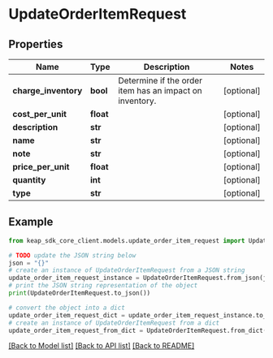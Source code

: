 # UpdateOrderItemRequest


## Properties

Name | Type | Description | Notes
------------ | ------------- | ------------- | -------------
**charge_inventory** | **bool** | Determine if the order item has an impact on inventory. | [optional] 
**cost_per_unit** | **float** |  | [optional] 
**description** | **str** |  | [optional] 
**name** | **str** |  | [optional] 
**note** | **str** |  | [optional] 
**price_per_unit** | **float** |  | [optional] 
**quantity** | **int** |  | [optional] 
**type** | **str** |  | [optional] 

## Example

```python
from keap_sdk_core_client.models.update_order_item_request import UpdateOrderItemRequest

# TODO update the JSON string below
json = "{}"
# create an instance of UpdateOrderItemRequest from a JSON string
update_order_item_request_instance = UpdateOrderItemRequest.from_json(json)
# print the JSON string representation of the object
print(UpdateOrderItemRequest.to_json())

# convert the object into a dict
update_order_item_request_dict = update_order_item_request_instance.to_dict()
# create an instance of UpdateOrderItemRequest from a dict
update_order_item_request_from_dict = UpdateOrderItemRequest.from_dict(update_order_item_request_dict)
```
[[Back to Model list]](../README.md#documentation-for-models) [[Back to API list]](../README.md#documentation-for-api-endpoints) [[Back to README]](../README.md)


